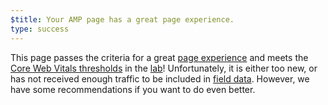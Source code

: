 ```yaml
---
$title: Your AMP page has a great page experience.
type: success
---
```

This page passes the criteria for a great
[page experience](https://developers.google.com/search/docs/guides/page-experience)
and meets the [Core Web Vitals thresholds](http://web.dev/vitals) in the [lab](https://developers.google.com/speed/docs/insights/v5/about#lab)! Unfortunately, it is either too new, or has not received enough traffic to be included in [field data](https://developers.google.com/speed/docs/insights/v5/about#crux).
However, we have some recommendations if you want to do even better.
